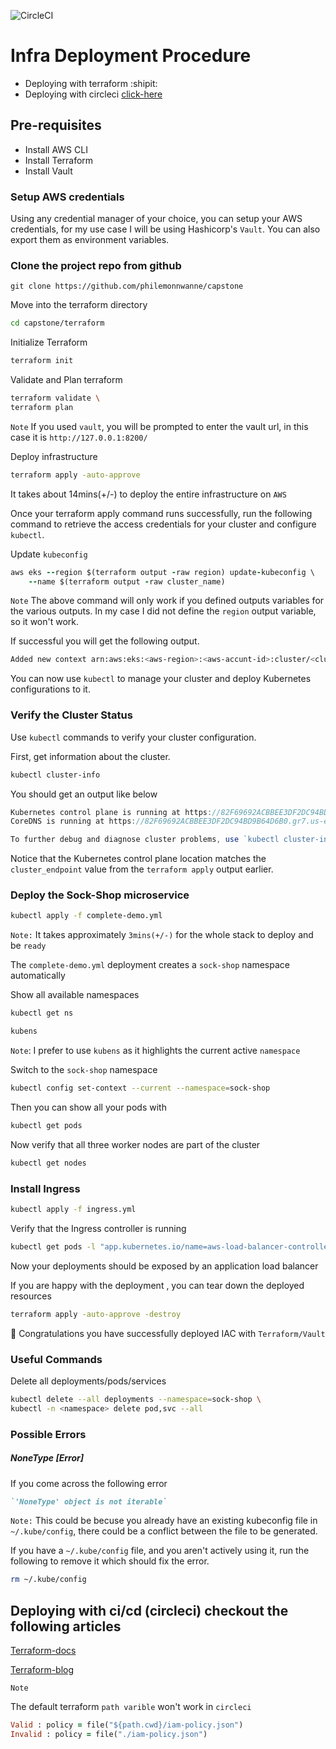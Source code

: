 ![CircleCI](https://img.shields.io/circleci/build/github/philemonnwanne/capstone)

# Infra Deployment Procedure
- Deploying with terraform :shipit:
- Deploying with circleci [click-here](#deploying-with-cicd-circleci-checkout-the-following-articles)

## Pre-requisites

- Install AWS CLI
- Install Terraform
- Install Vault

### Setup AWS credentials
Using any credential manager of your choice, you can setup your AWS credentials, for my use case I will be using Hashicorp's `Vault`.
You can also export them as environment variables.

### Clone the project repo from github
```
git clone https://github.com/philemonnwanne/capstone
```

Move into the terraform directory
```bash
cd capstone/terraform
```

Initialize Terraform
```bash
terraform init
```

Validate and Plan terraform
```bash
terraform validate \
terraform plan
```

`Note` If you used `vault`, you will be prompted to enter the vault url, in this case it is `http://127.0.0.1:8200/`

Deploy infrastructure
```bash
terraform apply -auto-approve
```

It takes about 14mins(+/-) to deploy the entire infrastructure on `AWS`

Once your terraform apply command runs successfully, run the following command to retrieve the access credentials for your cluster and configure `kubectl`.

Update `kubeconfig`
```ruby
aws eks --region $(terraform output -raw region) update-kubeconfig \
    --name $(terraform output -raw cluster_name)
```

<!-- 
Use the kubectl command to connect to the EKS Cluster and control it
```bash
kubectl get nodes
```

```ruby
aws eks describe-cluster --region $(terraform output -raw region) --name $(terraform output -raw cluster_name) --query "cluster.status"
```
 -->

`Note` The above command will only work if you defined outputs variables for the various outputs. In my case I did not define the `region` output variable, so it won't work.

If successful you will get the following output.
```bash
Added new context arn:aws:eks:<aws-region>:<aws-accunt-id>:cluster/<cluster-name> to /Users/<your-user>/.kube/config
```

You can now use `kubectl` to manage your cluster and deploy Kubernetes configurations to it.

### Verify the Cluster Status

Use `kubectl` commands to verify your cluster configuration.

First, get information about the cluster.
```bash
kubectl cluster-info
```

You should get an output like below
```js
Kubernetes control plane is running at https://82F69692ACBBEE3DF2DC94BD9B64D6B0.gr7.us-east-1.eks.amazonaws.com
CoreDNS is running at https://82F69692ACBBEE3DF2DC94BD9B64D6B0.gr7.us-east-1.eks.amazonaws.com/api/v1/namespaces/kube-system/services/kube-dns:dns/proxy

To further debug and diagnose cluster problems, use `kubectl cluster-info dump`
```

Notice that the Kubernetes control plane location matches the `cluster_endpoint` value from the `terraform apply` output earlier.


### Deploy the Sock-Shop microservice

```bash
kubectl apply -f complete-demo.yml
```

`Note:` It takes approximately `3mins(+/-)` for the whole stack to deploy and be `ready`

The `complete-demo.yml` deployment creates a `sock-shop` namespace automatically

Show all available namespaces
```bash
kubectl get ns

kubens
```

`Note`: I prefer to use `kubens` as it highlights the current active `namespace`

Switch to the `sock-shop` namespace
```bash
kubectl config set-context --current --namespace=sock-shop
```

Then you can show all your pods with
```bash
kubectl get pods
```

Now verify that all three worker nodes are part of the cluster
```bash
kubectl get nodes
```

### Install Ingress

```bash
kubectl apply -f ingress.yml
```

Verify that the Ingress controller is running

```bash
kubectl get pods -l "app.kubernetes.io/name=aws-load-balancer-controller"
```

Now your deployments should be exposed by an application load balancer


If you are happy with the deployment , you can tear down the deployed resources

```bash
terraform apply -auto-approve -destroy
```

🥳 Congratulations you have successfully deployed IAC with `Terraform/Vault`

### Useful Commands

Delete all deployments/pods/services
```bash
kubectl delete --all deployments --namespace=sock-shop \
kubectl -n <namespace> delete pod,svc --all  
```

### Possible Errors

##### NoneType [Error]

If you come across the following error
```ruby
`'NoneType' object is not iterable`
```

`Note:` This could be becuse you already have an existing kubeconfig file in `~/.kube/config`, there could be a conflict between the file to be generated.

If you have a `~/.kube/config` file, and you aren't actively using it, run the following to remove it which should fix the error.

```bash
rm ~/.kube/config
```


## Deploying with ci/cd (circleci) checkout the following articles
[Terraform-docs](https://developer.hashicorp.com/terraform/tutorials/automation/circle-ci)

[Terraform-blog](https://circleci.com/blog/an-intro-to-infrastructure-as-code/)
 

`Note`

The default terraform `path varible` won't work in `circleci` 
```ruby
Valid : policy = file("${path.cwd}/iam-policy.json")
Invalid : policy = file("./iam-policy.json")
```
